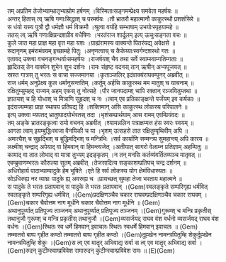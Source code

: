 

  
तम् अप्रतिम तेजोभ्याम्भ्रातृभ्याम्रोम हर्षणम् ।विस्मिताःसङ्गमम्प्रेक्ष्य समवेता महर्षयः  ॥   
अन्तर् हितास् त्व् ऋषि गणाःसिद्धाश् च परमर्षयः ।तौ भ्रातरौ महात्मानौ काकुत्स्थौ प्रशशंसिरे  ॥   
स धंयो यस्य पुत्रौ द्वौ धर्मज्ञौ धर्म विक्रमौ ।श्रुत्वा वयंहि सम्भाषाम् उभयोःस्पृहयामहे  ॥   
ततस् त्व् ऋषि गणाःक्षिप्रन्दशग्रीव वधैषिणः ।भरतंराज शार्दूलम् इत्य् ऊचुःसङ्गता वचः  ॥   
कुले जात महा प्राज्ञ महा वृत्त महा यशः ।ग्राह्यंरामस्य वाक्यन्ते पितरंयद्य् अवेक्षसे  ॥   
सदानृणम् इमंरामंवयम् इच्छामहे पितुः ।अनृणत्वाच् च कैकेय्याःस्वर्गन्दशरथो गतः  ॥   
एतावद् उक्त्वा वचनङ्गन्धर्वाःसमहर्षयः ।राजर्षयश् चैव तथा सर्वे स्वाम्स्वाम्गतिम्गताः  ॥   
ह्लादितस् तेन वाक्येन शुभेन शुभ दर्शनः ।रामः संहृष्ट वदनस् तान् ऋषीन् अभ्यपूजयत्  ॥   
स्रस्त गात्रस् तु भरतः स वाचा सज्जमानया ।कृताञ्जलिर् इदंवाक्यंराघवम्पुनर् अब्रवीत्  ॥   
राज धर्मम् अनुप्रेक्ष्य कुल धर्मानुसन्ततिम् ।कर्तुम् अर्हसि काकुत्स्थ मम मातुश् च याचनाम्  ॥   
रक्षितुम्सुमहद् राज्यम् अहम् एकस् तु नोत्सहे ।पौर जानपदाम्श् चापि रक्तान् रञ्जयितुम्तथा  ॥   
ज्ञातयश् च हि योधाश् च मित्राणि सुहृदश् च नः ।त्वाम् एव प्रतिकाङ्क्षन्ते पर्जंयम् इव कर्षकाः  ॥   
इदंराज्यम्महा प्राज्ञ स्थापय प्रतिपद्य हि ।शक्तिमान् असि काकुत्स्थ लोकस्य परिपालने  ॥   
इत्य् उक्त्वा म्यपतद् भ्रातुष्पादयोर्भरतस् तदा ।भृशंसम्प्रार्थयाम् आस रामम् एवम्प्रियंवदः  ॥   
तम् अङ्के भ्रातरङ्कृत्वा रामो वचनम् अब्रवीत् ।श्यामन्नलिन पत्राक्षम्मत्त हंस स्वरः स्वयम्  ॥   
आगता त्वाम् इयम्बुद्धिःस्वजा वैनयिकी च या ।भृशम् उत्सहसे तात रक्षितुम्पृथिवीम् अपि  ॥   
अमात्यैश् च सुहृद्भिश् च बुद्धिमद्भिश् च मन्त्रिभिः ।सर्व कार्याणि सम्मन्त्र्य सुमहान्त्य् अपि कारय  ॥   
लक्ष्मीश् चन्द्राद् अपेयाद् वा हिमवान् वा हिमन्त्यजेत् ।अतीयात् सागरो वेलाम्न प्रतिज्ञाम् अहम्पितुः  ॥   
कामाद् वा तात लोभाद् वा मात्रा तुभ्यम् इदङ्कृतम् ।न तन् मनसि कर्तव्यंवर्तितव्यञ्च मातृवत्  ॥   
एवम्ब्रुवाणम्भरतः कौसल्या सुतम् अब्रवीत् ।तेजसादित्य सङ्काशम्प्रतिपच् चन्द्र दर्शनम्  ॥   
अधिरोहार्य पादाभ्याम्पादुके हेम भूषिते ।एते हि सर्व लोकस्य योग क्षेमंविधास्यतः  ॥   
सोऽधिरुह्य नर व्याघ्रः पादुके ह्य् अवरुह्य च ।प्रायच्छत् सुमहा तेजा भरताय महात्मने  ॥   
स पादुके ते भरतः प्रतापवान् स पादुके ते भरतः प्रतापवान् ।(Gem)स्वलङ्कृते सम्परिगृह्य धर्मवित् स्वलङ्कृते सम्परिगृह्य धर्मवित् ।(Gem)प्रदक्षिणञ्चैव चकार राघवम्प्रदक्षिणञ्चैव चकार राघवम् ।(Gem)चकार चैवोत्तम नाग मूर्धनि चकार चैवोत्तम नाग मूर्धनि  ॥ (Gem)  
अथानुपूर्व्यात् प्रतिपूज्य तञ्जनम् अथानुपूर्व्यात् प्रतिपूज्य तञ्जनम् ।(Gem)गुरूम्श् च मन्त्रि प्रकृतीस् तथानुजौ गुरूम्श् च मन्त्रि प्रकृतीस् तथानुजौ ।(Gem)व्यसर्जयद् राघव वंश वर्धनो व्यसर्जयद् राघव वंश वर्धनः ।(Gem)स्थितः स्व धर्मे हिमवान् इवाचलः स्थितः स्वधर्मे हिमवान् इवाचलः  ॥ (Gem)  
तम्मातरो बाष्प गृहीत कण्ठो तम्मातरो बाष्प गृहीत कण्ठो ।(Gem)दुह्खेन नामन्त्रयितुम्हि शेकुर्दुह्खेन नामन्त्रयितुम्हि शेकुः ।(Gem)स त्व् एव मातॄर् अभिवाद्य सर्वा स त्व् एव मातॄर् अभिवाद्य सर्वा ।(Gem)रुदन् कुटीम्स्वाम्प्रविवेश रामारुदन् कुटीम्स्वाम्प्रविवेश रामः  ॥ (E)(Gem)  
